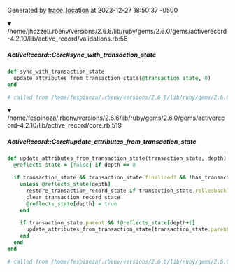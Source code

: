 Generated by [trace_location](https://github.com/yhirano55/trace_location) at 2023-12-27 18:50:37 -0500

<details open>
<summary>/home/jhozzel/.rbenv/versions/2.6.6/lib/ruby/gems/2.6.0/gems/activerecord-4.2.10/lib/active_record/validations.rb:56</summary>

##### ActiveRecord::Core#sync_with_transaction_state

```ruby
def sync_with_transaction_state
  update_attributes_from_transaction_state(@transaction_state, 0)
end

# called from /home/fespinoza/.rbenv/versions/2.6.6/lib/ruby/gems/2.6.0/gems/activerecord-4.2.10/lib/active_record/persistence.rb:86
```
</details>
<details open>
<summary>/home/fespinoza/.rbenv/versions/2.6.6/lib/ruby/gems/2.6.0/gems/activerecord-4.2.10/lib/active_record/core.rb:519</summary>

##### ActiveRecord::Core#update_attributes_from_transaction_state

```ruby
def update_attributes_from_transaction_state(transaction_state, depth)
  @reflects_state = [false] if depth == 0

  if transaction_state && transaction_state.finalized? && !has_transactional_callbacks?
    unless @reflects_state[depth]
      restore_transaction_record_state if transaction_state.rolledback?
      clear_transaction_record_state
      @reflects_state[depth] = true
    end

    if transaction_state.parent && !@reflects_state[depth+1]
      update_attributes_from_transaction_state(transaction_state.parent, depth+1)
    end
  end
end

# called from /home/fespinoza/.rbenv/versions/2.6.6/lib/ruby/gems/2.6.0/gems/activerecord-4.2.10/lib/active_record/core.rb:516
```
</details>